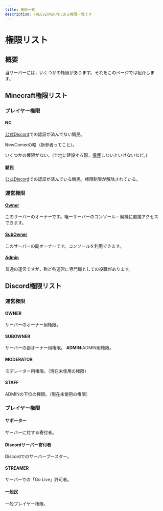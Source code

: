 ```yaml
---
title: 権限一覧
description: FREESERVER内にある権限一覧です
---
```


# 権限リスト
## 概要
当サーバーには，いくつかの権限があります。それをこのページでは紹介します。
## Minecraft権限リスト
### プレイヤー権限
####  **NC**
[公式Discord](https://discord.gg/dSZkk4D)での認証が済んでない鯖民。

NewComerの略（新参者ってこと）。

いくつかの権限がない。(土地に建設する際，[保護](/plugin/worldguard)しないといけないなど。)

#### **鯖民**
[公式Discord](https://discord.gg/dSZkk4D)での認証が済んでいる鯖民。権限制限が解除されている。

### 運営権限
#### [**Owner**](admins/#Owner)
このサーバーのオーナーです。唯一サーバーのコンソール・鯖機に直接アクセスできます。

#### [**SubOwner**](admins/#SubOwner)
このサーバーの副オーナーです。コンソールを利用できます。

#### [**Admin**](admins/)
普通の運営ですが，殆ど各運営に専門職としての役職があります。
## Discord権限リスト
### 運営権限
#### **OWNER**
サーバーのオーナー用権限。
#### **SUBOWNER**
サーバーの副オーナー用権限。
**ADMIN**:ADMIN用権限。
#### MODERATOR
モデレーター用権限。（現在未使用の権限）
#### STAFF
ADMINの下位の権限。（現在未使用の権限）
### プレイヤー権限
#### **サポーター**
サーバーに対する寄付者。

#### **Discordサーバー寄付者**
Discordでのサーバーブースター。

#### **STREAMER**
サーバーでの「Go Live」許可者。

#### **一般民**
一般プレイヤー権限。